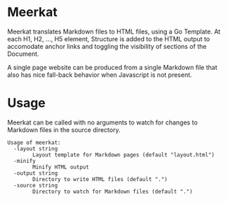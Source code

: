 # Meerkat

Meerkat translates Markdown files to HTML files, using a Go Template.
At each H1, H2, ..., H5 element, Structure is added to the HTML output to accomodate anchor 
links and toggling the visibility of sections of the Document.

A single page website can be produced from a single Markdown file that also has nice fall-back
behavior when Javascript is not present.



# Usage

Meerkat can be called with no arguments to watch for changes to Markdown files in the source
directory.

~~~
Usage of meerkat:
  -layout string
    	Layout template for Markdown pages (default "layout.html")
  -minify
    	Minify HTML output
  -output string
    	Directory to write HTML files (default ".")
  -source string
    	Directory to watch for Markdown files (default ".")
~~~
